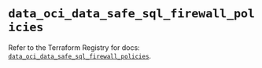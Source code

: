 # `data_oci_data_safe_sql_firewall_policies`

Refer to the Terraform Registry for docs: [`data_oci_data_safe_sql_firewall_policies`](https://registry.terraform.io/providers/oracle/oci/6.18.0/docs/data-sources/data_safe_sql_firewall_policies).
